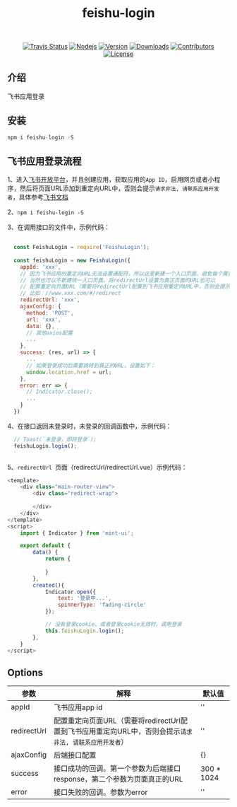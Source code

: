 <h1 align="center">
  feishu-login
</h1>
<br>
<p align="center">
  <a href="https://travis-ci.org/xudeming208/feishu-login"><img src="https://travis-ci.org/xudeming208/feishu-login.svg?branch=master" alt="Travis Status"></a>
  <a href="https://nodejs.org"><img src="https://img.shields.io/node/v/feishu-login.svg" alt="Nodejs"></a>
  <a href="https://www.npmjs.com/package/feishu-login"><img src="https://img.shields.io/npm/v/feishu-login.svg" alt="Version"></a>
  <a href="https://npmcharts.com/compare/feishu-login?minimal=true"><img src="https://img.shields.io/npm/dm/feishu-login.svg" alt="Downloads"></a>
  <a href="https://github.com/xudeming208/feishu-login/graphs/contributors"><img src="https://img.shields.io/github/contributors/xudeming208/feishu-login.svg" alt="Contributors"></a>
  <a href="https://www.npmjs.com/package/feishu-login"><img src="https://img.shields.io/github/license/xudeming208/feishu-login.svg" alt="License"></a>
</p>

## 介绍
飞书应用登录

## 安装

```javascript
npm i feishu-login -S
```

## 飞书应用登录流程
1、进入[飞书开放平台](https://open.feishu.cn/)，并且创建应用，获取应用的`App ID`，启用网页或者小程序，然后将页面URL添加到重定向URL中，否则会提示`请求非法, 请联系应用开发者`，具体参考[飞书文档](https://open.feishu.cn/document/ukTMukTMukTM/uMTNz4yM1MjLzUzM)

2、`npm i feishu-login -S`

3、在调用接口的文件中，示例代码：

```javascript
  
  const FeishuLogin = require('FeishuLogin');
  
  const feishuLogin = new FeishuLogin({
    appId: 'xxx',
    // 因为飞书应用的重定向URL无法设置通配符，所以这里新建一个入口页面，避免每个需要登录的页面URL都需要配置到飞书应用后台中的重定向URL中。
    // 当然也可以不新建统一入口页面，将redirectUrl设置为真正页面的URL也可以
    // 配置重定向页面URL（需要将redirectUrl配置到飞书应用重定向URL中，否则会提示`请求非法, 请联系应用开发者`）
    // 比如：//www.xxx.com/#/redirect
    redirectUrl: 'xxx',
    ajaxConfig: {
      method: 'POST',
      url: 'xxx',
      data: {},
      // 其他axios配置
      ...
    },
    success: (res, url) => {
      ...
      // 如果登录成功后需要跳转到真正的URL，设置如下：
      window.location.href = url;
    },
    error: err => {
      // Indicator.close();
      ...
    }
  })
```

4、在接口返回未登录时，未登录的回调函数中，示例代码：

```javascript
  // Toast(`未登录，即将登录`);
  feishuLogin.login();
  
```

5、`redirectUrl `页面（redirectUrl/redirectUrl.vue）示例代码：

```javascript
<template>
    <div class="main-router-view">
        <div class="redirect-wrap">
            
        </div>
    </div>
</template>
<script>
    import { Indicator } from 'mint-ui';

    export default {
        data() {
            return {
                
            }
        },
        created(){
            Indicator.open({
                text: '登录中...',
                spinnerType: 'fading-circle'
            });

            // 没有登录cookie、或者登录cookie无效时，调用登录
            this.feishuLogin.login();
        },
    }
</script>
```

## Options

参数 | 解释 | 默认值
-|-|-
appId | 飞书应用app id | ''
redirectUrl | 配置重定向页面URL（需要将redirectUrl配置到飞书应用重定向URL中，否则会提示`请求非法, 请联系应用开发者`） | ''
ajaxConfig | 后端接口配置 | {}
success | 接口成功的回调。第一个参数为后端接口response，第二个参数为页面真正的URL | 300 * 1024
error | 接口失败的回调。参数为error | ''
